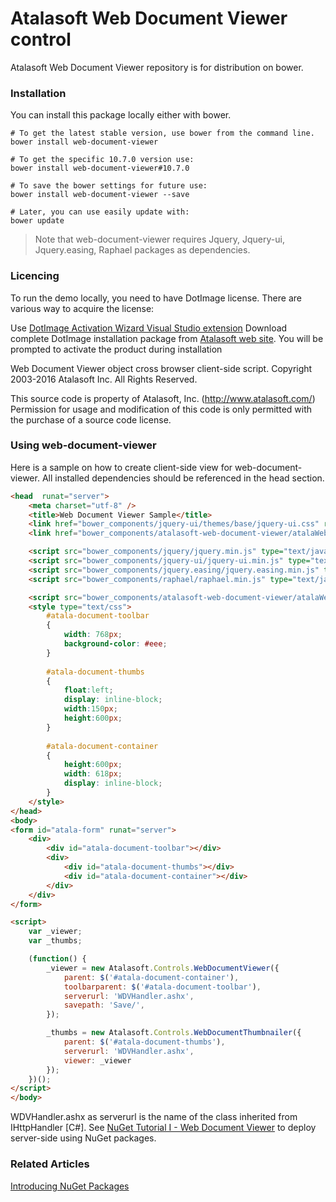 # Atalasoft Web Document Viewer control
Atalasoft Web Document Viewer repository is for distribution on bower. 

### Installation
You can install this package locally either with bower.
```shell
# To get the latest stable version, use bower from the command line.
bower install web-document-viewer

# To get the specific 10.7.0 version use:
bower install web-document-viewer#10.7.0

# To save the bower settings for future use:
bower install web-document-viewer --save

# Later, you can use easily update with:
bower update
```
> Note that web-document-viewer requires Jquery, Jquery-ui, Jquery.easing, Raphael packages as dependencies.

### Licencing 

To run the demo locally, you need to have DotImage license. There are various way to acquire the license:

Use [DotImage Activation Wizard Visual Studio extension](https://visualstudiogallery.msdn.microsoft.com/88ff07c9-fe68-48bd-bfdc-3fbc8a0ec1db)
Download complete DotImage installation package from [Atalasoft web site](https://atalasoft.com/). You will be prompted to activate the product during installation

Web Document Viewer object cross browser client-side script. 
Copyright 2003-2016 Atalasoft Inc. All Rights Reserved.

This source code is property of Atalasoft, Inc. (http://www.atalasoft.com/)
Permission for usage and modification of this code is only permitted 
with the purchase of a source code license.

### Using web-document-viewer
Here is a sample on how to create client-side view for web-document-viewer.
All installed dependencies should be referenced in the head section.

```html
<head  runat="server">
    <meta charset="utf-8" />
    <title>Web Document Viewer Sample</title>
    <link href="bower_components/jquery-ui/themes/base/jquery-ui.css" rel="stylesheet" type="text/css" />
    <link href="bower_components/atalasoft-web-document-viewer/atalaWebDocumentViewer.css" rel="stylesheet" type="text/css" />

    <script src="bower_components/jquery/jquery.min.js" type="text/javascript"></script>
    <script src="bower_components/jquery-ui/jquery-ui.min.js" type="text/javascript"></script>
    <script src="bower_components/jquery.easing/jquery.easing.min.js" type="text/javascript"></script>
    <script src="bower_components/raphael/raphael.min.js" type="text/javascript"></script>

    <script src="bower_components/atalasoft-web-document-viewer/atalaWebDocumentViewer.js" type="text/javascript"></script>
    <style type="text/css">
		#atala-document-toolbar
		{
		    width: 768px;
		    background-color: #eee;
		}
		
		#atala-document-thumbs
		{
		    float:left;
		    display: inline-block;
		    width:150px;
		    height:600px;
		}	
		
		#atala-document-container
		{
			height:600px;
			width: 618px;
			display: inline-block;
		}
	</style>
</head>
<body>
<form id="atala-form" runat="server">
    <div>
        <div id="atala-document-toolbar"></div>
        <div>
            <div id="atala-document-thumbs"></div>
            <div id="atala-document-container"></div>
        </div>
    </div>
</form>

<script>
    var _viewer;
    var _thumbs;

    (function() {
        _viewer = new Atalasoft.Controls.WebDocumentViewer({
            parent: $('#atala-document-container'),
            toolbarparent: $('#atala-document-toolbar'),
            serverurl: 'WDVHandler.ashx',
            savepath: 'Save/',
        });

        _thumbs = new Atalasoft.Controls.WebDocumentThumbnailer({
            parent: $('#atala-document-thumbs'),
            serverurl: 'WDVHandler.ashx',
            viewer: _viewer
        });
    })();
</script>
</body>
```
WDVHandler.ashx as serverurl is the name of the class inherited from IHttpHandler [C#].
See [NuGet Tutorial I - Web Document Viewer](http://atalasoft.github.io/2016/06/21/nuget-tutorial-wdv/) to deploy server-side using NuGet packages.

### Related Articles

[Introducing NuGet Packages](http://atalasoft.github.io/2016/05/03/introducing-nuget/)
